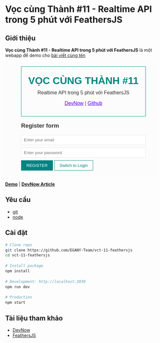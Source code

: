 # Vọc cùng Thành #11 - Realtime API trong 5 phút với FeathersJS

## Giới thiệu

**Vọc cùng Thành #11 - Realtime API trong 5 phút với FeathersJS** là một webapp để demo cho [bài viết cùng tên][post]

![demo preview](./demo-preview.png)

[**Demo**][demo] | [**DevNow Article**][post]

## Yêu cầu

- [git][git]
- [node][node]

## Cài đặt

```bash
# Clone repo
git clone https://github.com/EGANY-Team/vct-11-feathersjs
cd vct-11-feathersjs

# Install package
npm install

# Development: http://localhost:3030
npm run dev

# Production
npm start
```

## Tài liệu tham khảo

- [DevNow][post]
- [FeathersJS][fjs]

[post]: https://devnow.vn/?p=3162
[fjs]: https://feathersjs.com
[git]: https://git-scm.com
[node]: https://nodejs.org
[demo]: https://vct-11.herokuapp.com/
